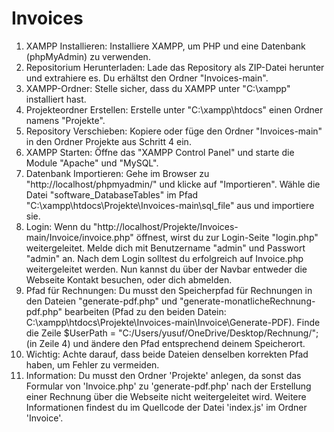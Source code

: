 # Invoices
1. XAMPP Installieren: Installiere XAMPP, um PHP und eine Datenbank (phpMyAdmin) zu verwenden.
2. Repositorium Herunterladen: Lade das Repository als ZIP-Datei herunter und extrahiere es. Du erhältst den Ordner "Invoices-main".
3. XAMPP-Ordner: Stelle sicher, dass du XAMPP unter "C:\xampp" installiert hast.
4. Projekteordner Erstellen: Erstelle unter "C:\xampp\htdocs" einen Ordner namens "Projekte".
5. Repository Verschieben: Kopiere oder füge den Ordner "Invoices-main" in den Ordner Projekte aus Schritt 4 ein.
6. XAMPP Starten: Öffne das "XAMPP Control Panel" und starte die Module "Apache" und "MySQL".
7. Datenbank Importieren: Gehe im Browser zu "http://localhost/phpmyadmin/" und klicke auf "Importieren". Wähle die Datei "software_DatabaseTables" im Pfad "C:\xampp\htdocs\Projekte\Invoices-main\sql_file" aus und importiere sie.
8. Login: Wenn du "http://localhost/Projekte/Invoices-main/Invoice/invoice.php" öffnest, wirst du zur Login-Seite "login.php" weitergeleitet. Melde dich mit Benutzername "admin" und Passwort "admin" an. Nach dem Login solltest du erfolgreich auf Invoice.php weitergeleitet werden. Nun kannst du über der Navbar entweder die Webseite Kontakt besuchen, oder dich abmelden.
9. Pfad für Rechnungen: Du musst den Speicherpfad für Rechnungen in den Dateien "generate-pdf.php" und "generate-monatlicheRechnung-pdf.php" bearbeiten (Pfad zu den beiden Datein: C:\xampp\htdocs\Projekte\Invoices-main\Invoice\Generate-PDF). Finde die Zeile $UserPath = "C:/Users/yusuf/OneDrive/Desktop/Rechnung/"; (in Zeile 4) und ändere den Pfad entsprechend deinem Speicherort.
10. Wichtig: Achte darauf, dass beide Dateien denselben korrekten Pfad haben, um Fehler zu vermeiden.
11. Information: Du musst den Ordner 'Projekte' anlegen, da sonst das Formular von 'Invoice.php' zu 'generate-pdf.php' nach der Erstellung einer Rechnung über die Webseite nicht weitergeleitet wird. Weitere Informationen findest du im Quellcode der Datei 'index.js' im Ordner 'Invoice'.





